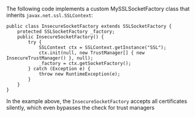 
The following code implements a custom MySSLSocketFactory class that
inherits `javax.net.ssl.SSLContext`:

    public class InsecureSocketFactory extends SSLSocketFactory {
        protected SSLSocketFactory _factory;
        public InsecureSocketFactory() {
            try {
                SSLContext ctx = SSLContext.getInstance("SSL");
                ctx.init(null, new TrustManager[] { new InsecureTrustManager() }, null);
                _factory = ctx.getSocketFactory();
            } catch (Exception e) {
                throw new RuntimeException(e);
            }
        }
    }

In the example above, the `InsecureSocketFactory` accepts all certificates
silently, which even bypasses the check for trust managers
